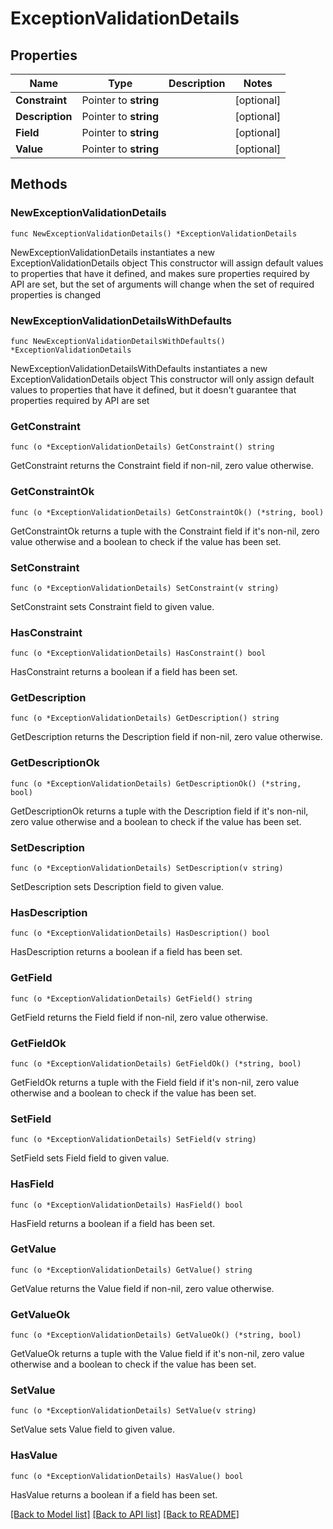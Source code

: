 # ExceptionValidationDetails

## Properties

Name | Type | Description | Notes
------------ | ------------- | ------------- | -------------
**Constraint** | Pointer to **string** |  | [optional] 
**Description** | Pointer to **string** |  | [optional] 
**Field** | Pointer to **string** |  | [optional] 
**Value** | Pointer to **string** |  | [optional] 

## Methods

### NewExceptionValidationDetails

`func NewExceptionValidationDetails() *ExceptionValidationDetails`

NewExceptionValidationDetails instantiates a new ExceptionValidationDetails object
This constructor will assign default values to properties that have it defined,
and makes sure properties required by API are set, but the set of arguments
will change when the set of required properties is changed

### NewExceptionValidationDetailsWithDefaults

`func NewExceptionValidationDetailsWithDefaults() *ExceptionValidationDetails`

NewExceptionValidationDetailsWithDefaults instantiates a new ExceptionValidationDetails object
This constructor will only assign default values to properties that have it defined,
but it doesn't guarantee that properties required by API are set

### GetConstraint

`func (o *ExceptionValidationDetails) GetConstraint() string`

GetConstraint returns the Constraint field if non-nil, zero value otherwise.

### GetConstraintOk

`func (o *ExceptionValidationDetails) GetConstraintOk() (*string, bool)`

GetConstraintOk returns a tuple with the Constraint field if it's non-nil, zero value otherwise
and a boolean to check if the value has been set.

### SetConstraint

`func (o *ExceptionValidationDetails) SetConstraint(v string)`

SetConstraint sets Constraint field to given value.

### HasConstraint

`func (o *ExceptionValidationDetails) HasConstraint() bool`

HasConstraint returns a boolean if a field has been set.

### GetDescription

`func (o *ExceptionValidationDetails) GetDescription() string`

GetDescription returns the Description field if non-nil, zero value otherwise.

### GetDescriptionOk

`func (o *ExceptionValidationDetails) GetDescriptionOk() (*string, bool)`

GetDescriptionOk returns a tuple with the Description field if it's non-nil, zero value otherwise
and a boolean to check if the value has been set.

### SetDescription

`func (o *ExceptionValidationDetails) SetDescription(v string)`

SetDescription sets Description field to given value.

### HasDescription

`func (o *ExceptionValidationDetails) HasDescription() bool`

HasDescription returns a boolean if a field has been set.

### GetField

`func (o *ExceptionValidationDetails) GetField() string`

GetField returns the Field field if non-nil, zero value otherwise.

### GetFieldOk

`func (o *ExceptionValidationDetails) GetFieldOk() (*string, bool)`

GetFieldOk returns a tuple with the Field field if it's non-nil, zero value otherwise
and a boolean to check if the value has been set.

### SetField

`func (o *ExceptionValidationDetails) SetField(v string)`

SetField sets Field field to given value.

### HasField

`func (o *ExceptionValidationDetails) HasField() bool`

HasField returns a boolean if a field has been set.

### GetValue

`func (o *ExceptionValidationDetails) GetValue() string`

GetValue returns the Value field if non-nil, zero value otherwise.

### GetValueOk

`func (o *ExceptionValidationDetails) GetValueOk() (*string, bool)`

GetValueOk returns a tuple with the Value field if it's non-nil, zero value otherwise
and a boolean to check if the value has been set.

### SetValue

`func (o *ExceptionValidationDetails) SetValue(v string)`

SetValue sets Value field to given value.

### HasValue

`func (o *ExceptionValidationDetails) HasValue() bool`

HasValue returns a boolean if a field has been set.


[[Back to Model list]](../README.md#documentation-for-models) [[Back to API list]](../README.md#documentation-for-api-endpoints) [[Back to README]](../README.md)


